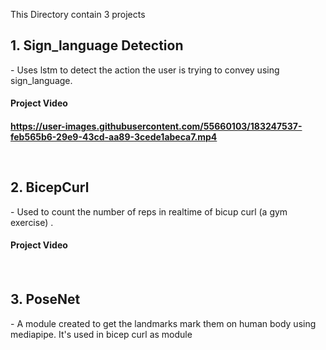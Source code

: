 This Directory contain 3 projects


<h2> 1. Sign_language Detection</h2> - Uses lstm to detect the action the user is trying to convey using sign_language. <br>
<h4>Project Video<h4>

https://user-images.githubusercontent.com/55660103/183247537-feb565b6-29e9-43cd-aa89-3cede1abeca7.mp4

<br>
<h2> 2. BicepCurl </h2> - Used to count the number of reps in realtime of bicup curl (a gym exercise) . 
<h4>Project Video<h4>
<br>
<h2> 3. PoseNet </h2> - A module created to get the landmarks mark them on human body using mediapipe. It's used in bicep curl as module
<br>

